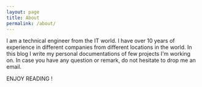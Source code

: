 ```yaml
---
layout: page
title: About
permalink: /about/
---
```


I am a technical engineer from the IT world. I have over 10 years of experience in different companies from  different locations in the world. In this blog I write my personal documentations of few projects I'm working on. In case you have any question or remark, do not hesitate to drop me an email.

ENJOY READING !